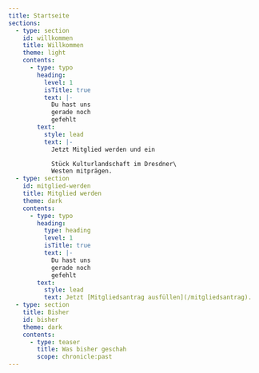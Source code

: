 ```yaml
---
title: Startseite
sections:
  - type: section
    id: willkommen
    title: Willkommen
    theme: light
    contents:
      - type: typo
        heading:
          level: 1
          isTitle: true
          text: |-
            Du hast uns
            gerade noch
            gefehlt
        text:
          style: lead
          text: |-
            Jetzt Mitglied werden und ein

            Stück Kulturlandschaft im Dresdner\
            Westen mitprägen.
  - type: section
    id: mitglied-werden
    title: Mitglied werden
    theme: dark
    contents:
      - type: typo
        heading:
          type: heading
          level: 1
          isTitle: true
          text: |-
            Du hast uns
            gerade noch
            gefehlt
        text:
          style: lead
          text: Jetzt [Mitgliedsantrag ausfüllen](/mitgliedsantrag).
  - type: section
    title: Bisher
    id: bisher
    theme: dark
    contents:
      - type: teaser
        title: Was bisher geschah
        scope: chronicle:past
---
```

